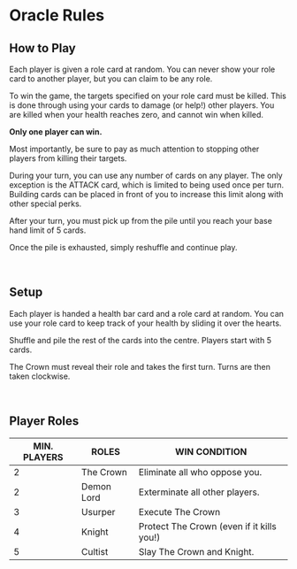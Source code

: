 # Oracle Rules

## How to Play

Each player is given a role card at random. You can never show your role card to another player, but you can claim to be any role.

To win the game, the targets specified on your role card must be killed. This is done through using your cards to damage (or help!) other players. You are killed when your health reaches zero, and cannot win when killed.


<b>Only one player can win.</b>

Most importantly, be sure to pay as much attention to stopping other players from killing their targets.

During your turn, you can use any number of cards on any player. The only exception is the ATTACK card, which is limited to being used once per turn. Building cards can be placed in front of you to increase this limit along with other special perks.

After your turn, you must pick up from the pile until you reach your base hand limit of 5 cards.

Once the pile is exhausted, simply reshuffle and continue play.

<br>

## Setup

Each player is handed a health bar card and a role card at random. You can use your role card to keep track of your health by sliding it over the hearts.

Shuffle and pile the rest of the cards into the centre. Players start with 5 cards.

The Crown must reveal their role and takes the first turn. Turns are then taken clockwise.

<br>

## Player Roles

| MIN. PLAYERS | ROLES | WIN CONDITION |
|---------|-------|---------------|
| 2 | The Crown | Eliminate all who oppose you.
| 2 | Demon Lord | Exterminate all other players.
| 3 | Usurper | Execute The Crown
| 4 | Knight | Protect The Crown (even if it kills you!)
| 5 | Cultist | Slay The Crown and Knight.
